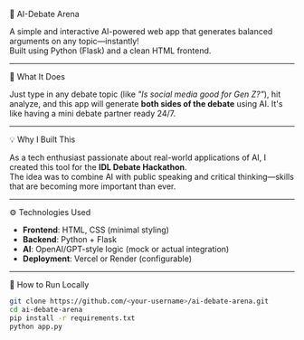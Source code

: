  🎤 AI-Debate Arena

A simple and interactive AI-powered web app that generates balanced arguments on any topic—instantly!  
Built using Python (Flask) and a clean HTML frontend.

---

 🌟 What It Does

Just type in any debate topic (like *"Is social media good for Gen Z?"*), hit analyze, and this app will generate **both sides of the debate** using AI. It's like having a mini debate partner ready 24/7.

---

 💡 Why I Built This

As a tech enthusiast passionate about real-world applications of AI, I created this tool for the **IDL Debate Hackathon**.  
The idea was to combine AI with public speaking and critical thinking—skills that are becoming more important than ever.

---

 ⚙️ Technologies Used

- **Frontend**: HTML, CSS (minimal styling)
- **Backend**: Python + Flask
- **AI**: OpenAI/GPT-style logic (mock or actual integration)
- **Deployment**: Vercel or Render (configurable)

---

 🚀 How to Run Locally

```bash
git clone https://github.com/<your-username>/ai-debate-arena.git
cd ai-debate-arena
pip install -r requirements.txt
python app.py
